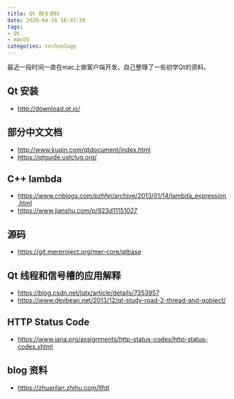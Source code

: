 ```yaml
---
title: Qt 相关资料
date: 2020-04-16 16:47:59
tags:
- Qt
- macOS
categories: technology
---
```


最近一段时间一直在mac上做客户端开发，自己整理了一些初学Qt的资料。
<!--More-->
## Qt 安装

- http://download.qt.io/


## 部分中文文档

- http://www.kuqin.com/qtdocument/index.html
- https://qtguide.ustclug.org/

## C++ lambda

- https://www.cnblogs.com/pzhfei/archive/2013/01/14/lambda_expression.html
- https://www.jianshu.com/p/923d11151027

## 源码

- https://git.merproject.org/mer-core/qtbase


## Qt 线程和信号槽的应用解释
- https://blog.csdn.net/lutx/article/details/7353957
- https://www.devbean.net/2013/12/qt-study-road-2-thread-and-qobject/


## HTTP Status Code
- https://www.iana.org/assignments/http-status-codes/http-status-codes.xhtml


## blog 资料
- https://zhuanlan.zhihu.com/llfqt
